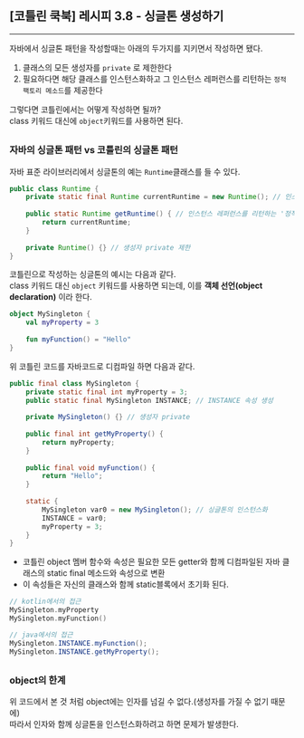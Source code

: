 ## [코틀린 쿡북] 레시피 3.8 - 싱글톤 생성하기  


---
자바에서 싱글톤 패턴을 작성할때는 아래의 두가지를 지키면서 작성하면 됐다.  
1. 클래스의 모든 생성자를 `private` 로 제한한다
2. 필요하다면 해당 클래스를 인스턴스화하고 그 인스턴스 레퍼런스를 리턴하는 `정적 팩토리 메소드`를 제공한다

그렇다면 코틀린에서는 어떻게 작성하면 될까?  
class 키워드 대신에 `object`키워드를 사용하면 된다.  
  
##
### 자바의 싱글톤 패턴 vs 코틀린의 싱글톤 패턴
자바 표준 라이브러리에서 싱글톤의 예는 `Runtime`클래스를 들 수 있다.  
```java
public class Runtime {
    private static final Runtime currentRuntime = new Runtime(); // 인스턴스화
    
    public static Runtime getRuntime() { // 인스턴스 레퍼런스를 리턴하는 '정적 팩토리 메소드'
        return currentRuntime;
    }
    
    private Runtime() {} // 생성자 private 제한
}
```
  
코틀린으로 작성하는 싱글톤의 예시는 다음과 같다.  
class 키워드 대신 `object` 키워드를 사용하면 되는데, 이를 **객체 선언(object declaration)** 이라 한다.
```kotlin
object MySingleton {
    val myProperty = 3
    
    fun myFunction() = "Hello"
}
```
위 코틀린 코드를 자바코드로 디컴파일 하면 다음과 같다.  
```java
public final class MySingleton {
    private static final int myProperty = 3;
    public static final MySingleton INSTANCE; // INSTANCE 속성 생성
    
    private MySingleton() {} // 생성자 private
    
    public final int getMyProperty() {
        return myProperty;
    }
    
    public final void myFunction() {
        return "Hello";
    }
    
    static {
        MySingleton var0 = new MySingleton(); // 싱글톤의 인스턴스화
        INSTANCE = var0;
        myProperty = 3;
    }
}
```
- 코틀린 object 멤버 함수와 속성은 필요한 모든 getter와 함께 디컴파일된 자바 클래스의 static final 메소드와 속성으로 변환
- 이 속성들은 자신의 클래스와 함께 static블록에서 초기화 된다.
  
```kotlin
// kotlin에서의 접근
MySingleton.myProperty
MySingleton.myFunction()
```
```java
// java에서의 접근
MySingleton.INSTANCE.myFunction();
MySingleton.INSTANCE.getMyProperty();
```
  
##
### object의 한계
위 코드에서 본 것 처럼 object에는 인자를 넘길 수 없다.(생성자를 가질 수 없기 때문에)  
따라서 인자와 함께 싱글톤을 인스턴스화하려고 하면 문제가 발생한다.
